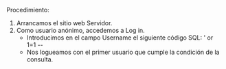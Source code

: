 Procedimiento:

1. Arrancamos el sitio web Servidor.
2. Como usuario anónimo, accedemos a Log in.
	- Introducimos en el campo Username el siguiente código SQL: ' or 1=1 --
	- Nos logueamos con el primer usuario que cumple la condición de la consulta.